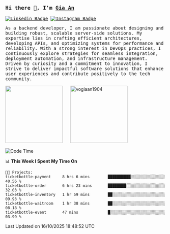 ### <samp>Hi there 👋, I'm <a href="https://www.linkedin.com/in/vogiaan1904/" target="_blank">Gia An</a></samp>

<samp> [![Linkedin Badge](https://img.shields.io/badge/-LinkedIn-0e76a8?style=flat-square&logo=Linkedin&logoColor=white)](https://linkedin.com/in/vogiaan1904)
[![Instagram Badge](https://img.shields.io/badge/-Instagram-e4405f?style=flat-square&logo=Instagram&logoColor=white)](https://instagram.com/_.ja.ann_/) </samp> 

<samp>As a backend developer, I am passionate about designing and building robust, scalable server-side solutions. My expertise lies in crafting efficient architectures, developing APIs, and optimizing systems for performance and reliability. With a strong interest in DevOps practices, I continuously explore strategies for seamless integration, deployment automation, and infrastructure management. Driven by curiosity and a commitment to innovation, I strive to deliver impactful software solutions that enhance user experiences and contribute positively to the tech community.</samp>



<div>
  <img height="180em" src="https://github-readme-stats.vercel.app/api/top-langs/?username=vogiaan1904&show_icons=true&hide_border=true&layout=compact&langs_count=10&theme=transparent&include_orgs=true"/>
  &nbsp;&nbsp;&nbsp;&nbsp;
  <img height="180em" src="https://github-readme-stats.vercel.app/api?username=vogiaan1904&show_icons=true&hide_border=true&&count_private=true&include_all_commits=true&theme=transparent&locale=en" alt="vogiaan1904" />
</div>






<!--START_SECTION:waka-->
![Code Time](http://img.shields.io/badge/Code%20Time-1%2C522%20hrs%2032%20mins-blue)

📊 **This Week I Spent My Time On** 

```text
🐱‍💻 Projects: 
ticketbottle-payment     8 hrs 6 mins        ██████████░░░░░░░░░░░░░░░   40.56 % 
ticketbottle-order       6 hrs 23 mins       ████████░░░░░░░░░░░░░░░░░   32.03 % 
ticketbottle-inventory   1 hr 59 mins        ██░░░░░░░░░░░░░░░░░░░░░░░   09.93 % 
ticketbottle-waitroom    1 hr 38 mins        ██░░░░░░░░░░░░░░░░░░░░░░░   08.18 % 
ticketbottle-event       47 mins             █░░░░░░░░░░░░░░░░░░░░░░░░   03.99 % 
```


 Last Updated on 16/10/2025 18:48:52 UTC
<!--END_SECTION:waka-->
